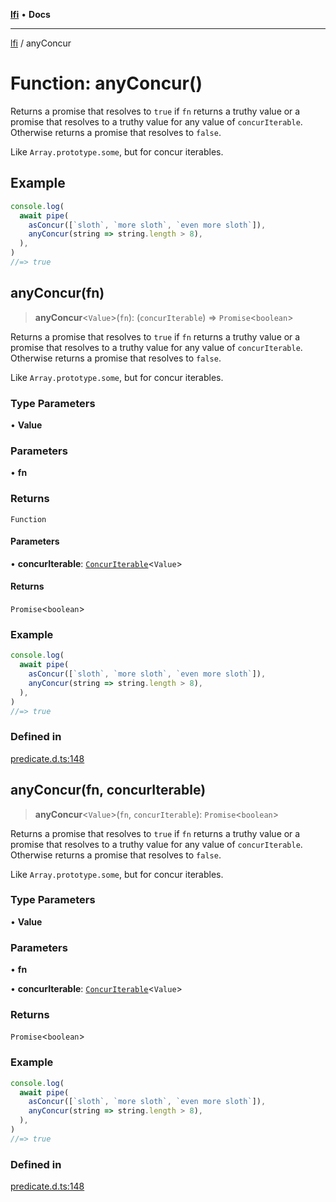 [**lfi**](../readme.md) • **Docs**

***

[lfi](../globals.md) / anyConcur

# Function: anyConcur()

Returns a promise that resolves to `true` if `fn` returns a truthy value or a
promise that resolves to a truthy value for any value of `concurIterable`.
Otherwise returns a promise that resolves to `false`.

Like `Array.prototype.some`, but for concur iterables.

## Example

```js
console.log(
  await pipe(
    asConcur([`sloth`, `more sloth`, `even more sloth`]),
    anyConcur(string => string.length > 8),
  ),
)
//=> true
```

## anyConcur(fn)

> **anyConcur**\<`Value`\>(`fn`): (`concurIterable`) => `Promise`\<`boolean`\>

Returns a promise that resolves to `true` if `fn` returns a truthy value or a
promise that resolves to a truthy value for any value of `concurIterable`.
Otherwise returns a promise that resolves to `false`.

Like `Array.prototype.some`, but for concur iterables.

### Type Parameters

• **Value**

### Parameters

• **fn**

### Returns

`Function`

#### Parameters

• **concurIterable**: [`ConcurIterable`](../type-aliases/ConcurIterable.md)\<`Value`\>

#### Returns

`Promise`\<`boolean`\>

### Example

```js
console.log(
  await pipe(
    asConcur([`sloth`, `more sloth`, `even more sloth`]),
    anyConcur(string => string.length > 8),
  ),
)
//=> true
```

### Defined in

[predicate.d.ts:148](https://github.com/TomerAberbach/lfi/blob/d7a0f90dd72245d6efd6bd97c58a78b3f3028f25/src/operations/predicate.d.ts#L148)

## anyConcur(fn, concurIterable)

> **anyConcur**\<`Value`\>(`fn`, `concurIterable`): `Promise`\<`boolean`\>

Returns a promise that resolves to `true` if `fn` returns a truthy value or a
promise that resolves to a truthy value for any value of `concurIterable`.
Otherwise returns a promise that resolves to `false`.

Like `Array.prototype.some`, but for concur iterables.

### Type Parameters

• **Value**

### Parameters

• **fn**

• **concurIterable**: [`ConcurIterable`](../type-aliases/ConcurIterable.md)\<`Value`\>

### Returns

`Promise`\<`boolean`\>

### Example

```js
console.log(
  await pipe(
    asConcur([`sloth`, `more sloth`, `even more sloth`]),
    anyConcur(string => string.length > 8),
  ),
)
//=> true
```

### Defined in

[predicate.d.ts:148](https://github.com/TomerAberbach/lfi/blob/d7a0f90dd72245d6efd6bd97c58a78b3f3028f25/src/operations/predicate.d.ts#L148)
